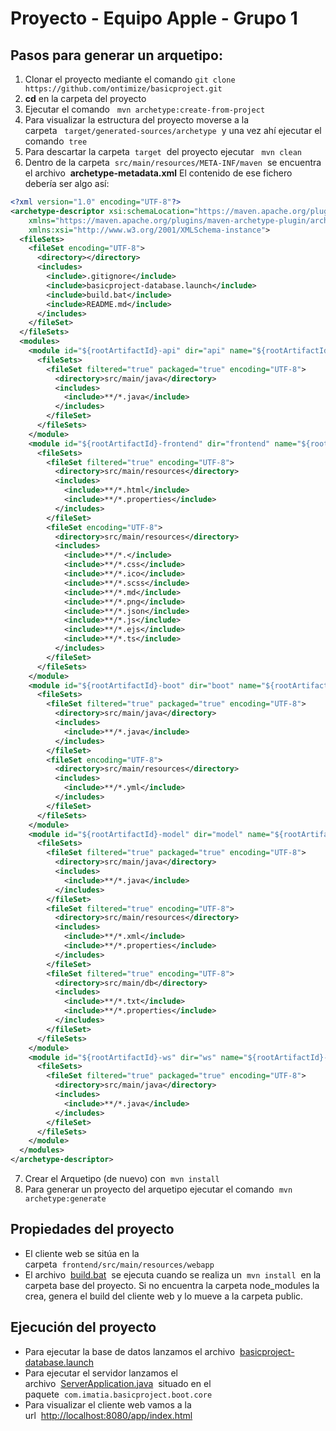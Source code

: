 # Proyecto - Equipo Apple - Grupo 1
## Pasos para generar un arquetipo:
1. Clonar el proyecto mediante el comando ``git clone https://github.com/ontimize/basicproject.git``
1. **cd** en la carpeta del proyecto
1. Ejecutar el comando&nbsp;&nbsp;&nbsp;``mvn archetype:create-from-project``
1.  Para visualizar la estructura del proyecto moverse a la carpeta&nbsp;&nbsp;&nbsp;``target/generated-sources/archetype``&nbsp;&nbsp;y una vez ahí ejecutar el comando&nbsp;&nbsp;``tree``
1. Para descartar la carpeta&nbsp;&nbsp;``target``&nbsp;&nbsp;del proyecto ejecutar&nbsp;&nbsp;&nbsp;``mvn clean``
1. Dentro de la carpeta&nbsp;&nbsp;``src/main/resources/META-INF/maven``&nbsp;&nbsp;se encuentra el archivo&nbsp;&nbsp;**archetype-metadata.xml**
El contenido de ese fichero debería ser algo así:
```xml
<?xml version="1.0" encoding="UTF-8"?>
<archetype-descriptor xsi:schemaLocation="https://maven.apache.org/plugins/maven-archetype-plugin/archetype-descriptor/1.1.0 http://maven.apache.org/xsd/archetype-descriptor-1.1.0.xsd" name="basicproject"
    xmlns="https://maven.apache.org/plugins/maven-archetype-plugin/archetype-descriptor/1.1.0"
    xmlns:xsi="http://www.w3.org/2001/XMLSchema-instance">
  <fileSets>
    <fileSet encoding="UTF-8">
      <directory></directory>
      <includes>
        <include>.gitignore</include>
        <include>basicproject-database.launch</include>
        <include>build.bat</include>
        <include>README.md</include>
      </includes>
    </fileSet>
  </fileSets>
  <modules>
    <module id="${rootArtifactId}-api" dir="api" name="${rootArtifactId}-api">
      <fileSets>
        <fileSet filtered="true" packaged="true" encoding="UTF-8">
          <directory>src/main/java</directory>
          <includes>
            <include>**/*.java</include>
          </includes>
        </fileSet>
      </fileSets>
    </module>
    <module id="${rootArtifactId}-frontend" dir="frontend" name="${rootArtifactId}-frontend">
      <fileSets>
        <fileSet filtered="true" encoding="UTF-8">
          <directory>src/main/resources</directory>
          <includes>
            <include>**/*.html</include>
            <include>**/*.properties</include>
          </includes>
        </fileSet>
        <fileSet encoding="UTF-8">
          <directory>src/main/resources</directory>
          <includes>
            <include>**/*.</include>
            <include>**/*.css</include>
            <include>**/*.ico</include>
            <include>**/*.scss</include>
            <include>**/*.md</include>
            <include>**/*.png</include>
            <include>**/*.json</include>
            <include>**/*.js</include>
            <include>**/*.ejs</include>
            <include>**/*.ts</include>
          </includes>
        </fileSet>
      </fileSets>
    </module>
    <module id="${rootArtifactId}-boot" dir="boot" name="${rootArtifactId}-boot">
      <fileSets>
        <fileSet filtered="true" packaged="true" encoding="UTF-8">
          <directory>src/main/java</directory>
          <includes>
            <include>**/*.java</include>
          </includes>
        </fileSet>
        <fileSet encoding="UTF-8">
          <directory>src/main/resources</directory>
          <includes>
            <include>**/*.yml</include>
          </includes>
        </fileSet>
      </fileSets>
    </module>
    <module id="${rootArtifactId}-model" dir="model" name="${rootArtifactId}-model">
      <fileSets>
        <fileSet filtered="true" packaged="true" encoding="UTF-8">
          <directory>src/main/java</directory>
          <includes>
            <include>**/*.java</include>
          </includes>
        </fileSet>
        <fileSet filtered="true" encoding="UTF-8">
          <directory>src/main/resources</directory>
          <includes>
            <include>**/*.xml</include>
            <include>**/*.properties</include>
          </includes>
        </fileSet>
        <fileSet filtered="true" encoding="UTF-8">
          <directory>src/main/db</directory>
          <includes>
            <include>**/*.txt</include>
            <include>**/*.properties</include>
          </includes>
        </fileSet>
      </fileSets>
    </module>
    <module id="${rootArtifactId}-ws" dir="ws" name="${rootArtifactId}-ws">
      <fileSets>
        <fileSet filtered="true" packaged="true" encoding="UTF-8">
          <directory>src/main/java</directory>
          <includes>
            <include>**/*.java</include>
          </includes>
        </fileSet>
      </fileSets>
    </module>
  </modules>
</archetype-descriptor>
```
7. Crear el Arquetipo (de nuevo) con&nbsp;&nbsp;``mvn install``
1. Para generar un proyecto del arquetipo ejecutar el comando&nbsp;&nbsp;``mvn archetype:generate``

## Propiedades del proyecto

- El cliente web se sitúa en la carpeta&nbsp;&nbsp;``frontend/src/main/resources/webapp``
- El archivo&nbsp;&nbsp;[build.bat](https://github.com/ontimize/basicproject.git/blob/master/build.bat)&nbsp;&nbsp;se ejecuta cuando se realiza un&nbsp;&nbsp;``mvn install``&nbsp;&nbsp;en la carpeta base del proyecto.
Si no encuentra la carpeta node_modules la crea, genera el build del cliente web y lo mueve a la carpeta public.


## Ejecución del proyecto

- Para ejecutar la base de datos lanzamos el archivo&nbsp;&nbsp;[basicproject-database.launch](https://github.com/ontimize/basicproject.git/blob/master/basicproject-database.launch)
- Para ejecutar el servidor lanzamos el archivo&nbsp;&nbsp;[ServerApplication.java](https://github.com/ontimize/basicproject.git/blob/master/boot/src/main/java/com/imatia/basicproject/boot/core/ServerApplication.java)&nbsp;&nbsp;situado en el paquete&nbsp;&nbsp;``com.imatia.basicproject.boot.core``
- Para visualizar el cliente web vamos a la url&nbsp;&nbsp;[http://localhost:8080/app/index.html](http://localhost:8080/app/index.html)
